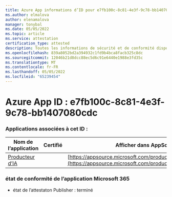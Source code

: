 ```yaml
---
title: Azure App informations d’ID pour e7fb100c-8c81-4e3f-9c78-bb1407080cdc
ms.author: elmalova
author: elenamalova
manager: tonybal
ms.date: 05/05/2022
ms.topic: article
ms.service: attestation
certification_type: attested
description: Toutes les informations de sécurité et de conformité disponibles pour e7fb100c-8c81-4e3f-9c78-bb1407080cdc.
ms.openlocfilehash: 839a8052bd2a394932c1fd9b4bca8facb325c8dc
ms.sourcegitcommit: 12046b21d8dcc88ec5d6c91e6440e1988e3fd35c
ms.translationtype: MT
ms.contentlocale: fr-FR
ms.lasthandoff: 05/05/2022
ms.locfileid: "65239454"
---
```

# <a name="azure-app-id-e7fb100c-8c81-4e3f-9c78-bb1407080cdc"></a>Azure App ID : e7fb100c-8c81-4e3f-9c78-bb1407080cdc


### <a name="apps-associated-with-this-id"></a>Applications associées à cet ID :
| **Nom de l’application** | **Certifié** | **Afficher dans AppSource** |
|--------------|---------------|-----------------------|
| [Producteur d’IA](../forward/WA200003883.md) |  | [https://appsource.microsoft.com/product/office/WA200003883](https://appsource.microsoft.com/product/office/WA200003883) |

### <a name="microsoft-365-app-compliance-status"></a>état de conformité de l’application Microsoft 365
- état de l’attestaton Publisher : terminé
